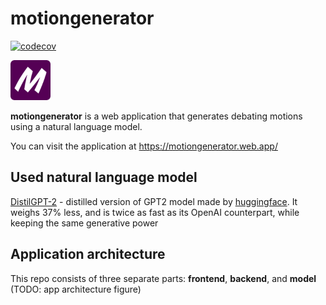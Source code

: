 # motiongenerator
[![codecov](https://codecov.io/gh/talgatomarov/motiongenerator/branch/master/graph/badge.svg?token=SI5X8TNZKL)](https://codecov.io/gh/talgatomarov/motiongenerator)

<img src="./assets/motiongenerator.png"  width="64" height="64" /> 

**motiongenerator** is a web application that generates debating motions using a natural language model. 

You can visit the application at https://motiongenerator.web.app/

Used natural language model
------------
<a href="https://transformer.huggingface.co/model/distil-gpt2">DistilGPT-2</a> - distilled version of GPT2 model made by <a href="https://huggingface.co/">huggingface</a>. It weighs 37% less, and is twice as fast as its OpenAI counterpart, while keeping the same generative power

Application architecture
------------
This repo consists of three separate parts: **frontend**, **backend**, and **model** 
(TODO: app architecture figure)
